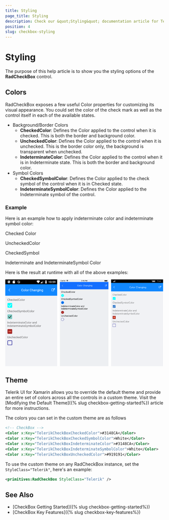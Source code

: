 ```yaml
---
title: Styling
page_title: Styling
description: Check our &quot;Styling&quot; documentation article for Telerik CheckBox for Xamarin control.
position: 4
slug: checkbox-styling
---
```


# Styling

The purpose of this help article is to show you the styling options of the **RadCheckBox** control. 

## Colors

RadCheckBox exposes a few useful Color properties for customizing its visual appearance. You could set the color of the check mark as well as the control itself in each of the available states.

 * Background/Border Colors
   * **CheckedColor**: Defines the Color applied to the control when it is checked. This is both the border and background color.
   * **UncheckedColor**: Defines the Color applied to the control when it is unchecked. This is the border color only, the background is transparent when unchecked.
   * **IndeterminateColor**: Defines the Color applied to the control when it is in Indeterminate state. This is both the border and background color.
 * Symbol Colors
   * **CheckedSymbolColor**: Defines the Color applied to the check symbol of the control when it is in Checked state.
   * **IndeterminateSymbolColor**: Defines the Color applied to the Indeterminate symbol of the control.

### Example
Here is an example how to apply indeterminate color and indeterminate symbol color:

Checked Color
<snippet id='checkbox-color-changing-checkedcolor-xaml'/>

UncheckedColor
<snippet id='checkbox-color-changing-uncheckedcolor-xaml'/>

CheckedSymbol
<snippet id='checkbox-color-changing-checkedsymbolcolor-xaml'/>

Indeterminate and IndeterminateSymbol Color
<snippet id='checkbox-color-changing-inderetminatecolorsymbolcolor-xaml'/>


Here is the result at runtime with all of the above examples:

![CheckBox Color Changing Options Example](images/checkbox-colors.png)


## Theme

Telerik UI for Xamarin allows you to override the default theme and provide an entire set of colors across all the controls in a custom theme. Visit the [Modifying the Default Theme]({% slug checkbox-getting-started%}) article for more instructions.

The colors you can set in the custom theme are as follows

```xml
<!-- CheckBox -->
<Color x:Key="TelerikCheckBoxCheckedColor">#3148CA</Color>
<Color x:Key="TelerikCheckBoxCheckedSymbolColor">White</Color>
<Color x:Key="TelerikCheckBoxIndeterminateColor">#3148CA</Color>
<Color x:Key="TelerikCheckBoxIndeterminateSymbolColor">White</Color>
<Color x:Key="TelerikCheckBoxUncheckedColor">#919191</Color>
```

To use the custom theme on any RadCheckBox instance, set the `StyleClass="Telerik"`, here's an example:

```xml
<primitives:RadCheckBox StyleClass="Telerik" />
```


## See Also

- [CheckBox Getting Started]({% slug checkbox-getting-started%})
- [CheckBox Key Features]({% slug checkbox-key-features%})
